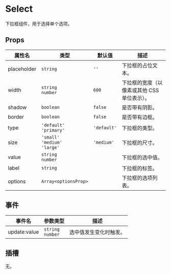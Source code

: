 # Select

下拉框组件，用于选择单个选项。

## Props

| 属性名           | 类型              | 默认值        | 描述                                       |
|------------------|-------------------|---------------|--------------------------------------------|
| placeholder      | `string`          | `''`          | 下拉框的占位文本。                         |
| width            | `string`<br>`number` | `600`       | 下拉框的宽度（以像素或其他 CSS 单位表示）。|
| shadow           | `boolean`         | `false`       | 是否带有阴影。                             |
| border           | `boolean`         | `false`       | 是否带有边框。                             |
| type             | `'default'`<br>`'primary'` | `'default'` | 下拉框的类型。                             |
| size             | `'small'`<br>`'medium'`<br>`'large'` | `'medium'` | 下拉框的尺寸。                             |
| value            | `string`<br>`number` |             | 下拉框的选中值。                           |
| label            | `string`          |             | 下拉框的标签。                             |
| options          | `Array<optionsProp>` |             | 下拉框的选项列表。                         |

## 事件

| 事件名            | 参数类型           | 描述                                      |
|-------------------|--------------------|-------------------------------------------|
| update:value      | `string`<br>`number` | 选中值发生变化时触发。                       |

## 插槽

无。